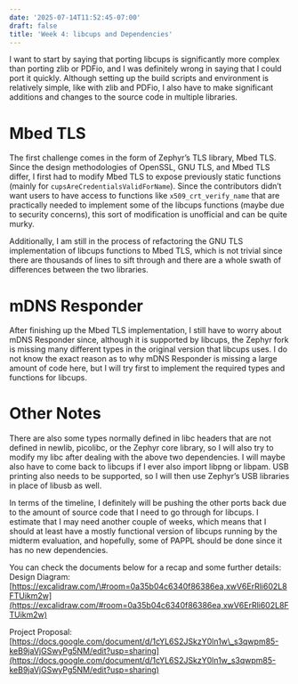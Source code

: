 ```yaml
---
date: '2025-07-14T11:52:45-07:00'
draft: false
title: 'Week 4: libcups and Dependencies'
---
```

I want to start by saying that porting libcups is significantly more complex than porting zlib or PDFio, and I was definitely wrong in saying that I could port it quickly. Although setting up the build scripts and environment is relatively simple, like with zlib and PDFio, I also have to make significant additions and changes to the source code in multiple libraries.

# Mbed TLS

The first challenge comes in the form of Zephyr’s TLS library, Mbed TLS. Since the design methodologies of OpenSSL, GNU TLS, and Mbed TLS differ, I first had to modify Mbed TLS to expose previously static functions (mainly for `cupsAreCredentialsValidForName`). Since the contributors didn’t want users to have access to functions like `x509_crt_verify_name` that are practically needed to implement some of the libcups functions (maybe due to security concerns), this sort of modification is unofficial and can be quite murky.

Additionally, I am still in the process of refactoring the GNU TLS implementation of libcups functions to Mbed TLS, which is not trivial since there are thousands of lines to sift through and there are a whole swath of differences between the two libraries.

# mDNS Responder

After finishing up the Mbed TLS implementation, I still have to worry about mDNS Responder since, although it is supported by libcups, the Zephyr fork is missing many different types in the original version that libcups uses. I do not know the exact reason as to why mDNS Responder is missing a large amount of code here, but I will try first to implement the required types and functions for libcups.

# Other Notes

There are also some types normally defined in libc headers that are not defined in newlib, picolibc, or the Zephyr core library, so I will also try to modify my libc after dealing with the above two dependencies. I will maybe also have to come back to libcups if I ever also import libpng or libpam. USB printing also needs to be supported, so I will then use Zephyr’s USB libraries in place of libusb as well.

In terms of the timeline, I definitely will be pushing the other ports back due to the amount of source code that I need to go through for libcups. I estimate that I may need another couple of weeks, which means that I should at least have a mostly functional version of libcups running by the midterm evaluation, and hopefully, some of PAPPL should be done since it has no new dependencies.

You can check the documents below for a recap and some further details:  
Design Diagram:  
[https://excalidraw.com/\#room=0a35b04c6340f86386ea,xwV6ErRli602L8FTUikm2w](https://excalidraw.com/#room=0a35b04c6340f86386ea,xwV6ErRli602L8FTUikm2w)

Project Proposal:  
[https://docs.google.com/document/d/1cYL6S2JSkzY0ln1w\_s3qwpm85-keB9jaVjGSwyPg5NM/edit?usp=sharing](https://docs.google.com/document/d/1cYL6S2JSkzY0ln1w_s3qwpm85-keB9jaVjGSwyPg5NM/edit?usp=sharing)